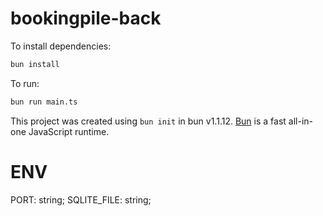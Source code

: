 # bookingpile-back

To install dependencies:

```bash
bun install
```

To run:

```bash
bun run main.ts
```

This project was created using `bun init` in bun v1.1.12. [Bun](https://bun.sh) is a fast all-in-one JavaScript runtime.

# ENV

PORT: string;
SQLITE_FILE: string;
